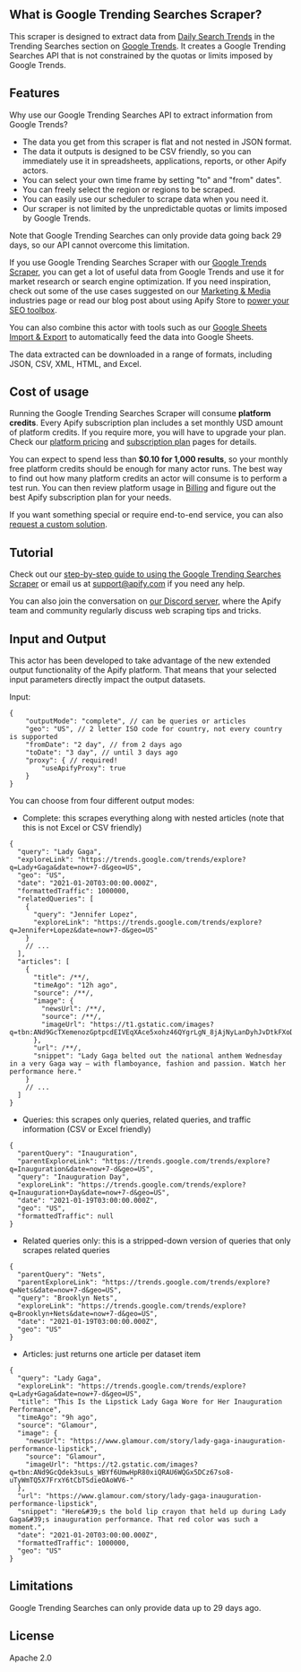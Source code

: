 ## What is Google Trending Searches Scraper?

This scraper is designed to extract data from [Daily Search Trends](https://trends.google.com/trends/trendingsearches/daily) in the Trending Searches section on [Google Trends](https://trends.google.com/trends/). It creates a Google Trending Searches API that is not constrained by the quotas or limits imposed by Google Trends.

## Features

Why use our Google Trending Searches API to extract information from Google Trends?

- The data you get from this scraper is flat and not nested in JSON format.
- The data it outputs is designed to be CSV friendly, so you can immediately use it in spreadsheets, applications, reports, or other Apify actors.
- You can select your own time frame by setting "to" and "from" dates".
- You can freely select the region or regions to be scraped.
- You can easily use our scheduler to scrape data when you need it.
- Our scraper is not limited by the unpredictable quotas or limits imposed by Google Trends.

Note that Google Trending Searches can only provide data going back 29 days, so our API cannot overcome this limitation.

If you use Google Trending Searches Scraper with our [Google Trends Scraper](https://apify.com/emastra/google-trends-scraper), you can get a lot of useful data from Google Trends and use it for market research or search engine optimization. If you need inspiration, check out some of the use cases suggested on our [Marketing & Media](https://apify.com/industries/marketing-and-media) industries page or read our blog post about using Apify Store to [power your SEO toolbox](https://blog.apify.com/apify-seo-tools).

You can also combine this actor with tools such as our [Google Sheets Import & Export](https://apify.com/lukaskrivka/google-sheets) to automatically feed the data into Google Sheets.

The data extracted can be downloaded in a range of formats, including JSON, CSV, XML, HTML, and Excel.

## Cost of usage

Running the Google Trending Searches Scraper will consume **platform credits**. Every Apify subscription plan includes a set monthly USD amount of platform credits. If you require more, you will have to upgrade your plan. Check our [platform pricing](https://apify.com/pricing/actors) and [subscription plan](https://apify.com/pricing) pages for details.

You can expect to spend less than **$0.10 for 1,000 results**, so your monthly free platform credits should be enough for many actor runs. The best way to find out how many platform credits an actor will consume is to perform a test run. You can then review platform usage in [Billing](https://my.apify.com/billing-new) and figure out the best Apify subscription plan for your needs. 

If you want something special or require end-to-end service, you can also [request a custom solution](https://apify.com/custom-solutions).

## Tutorial

Check out our [step-by-step guide to using the Google Trending Searches Scraper](https://blog.apify.com/how-to-scrape-google-trending-searches) or email us at support@apify.com if you need any help.

You can also join the conversation on [our Discord server](https://discord.com/invite/jyEM2PRvMU), where the Apify team and community regularly discuss web scraping tips and tricks.

## Input and Output

This actor has been developed to take advantage of the new extended output functionality of the Apify platform. That means that your selected input parameters directly impact the output datasets.

Input:

```jsonc
{
    "outputMode": "complete", // can be queries or articles
    "geo": "US", // 2 letter ISO code for country, not every country is supported
    "fromDate": "2 day", // from 2 days ago
    "toDate": "3 day", // until 3 days ago
    "proxy": { // required!
        "useApifyProxy": true
    }
}
```

You can choose from four different output modes:

- Complete: this scrapes everything along with nested articles (note that this is not Excel or CSV friendly)

```jsonc
{
  "query": "Lady Gaga",
  "exploreLink": "https://trends.google.com/trends/explore?q=Lady+Gaga&date=now+7-d&geo=US",
  "geo": "US",
  "date": "2021-01-20T03:00:00.000Z",
  "formattedTraffic": 1000000,
  "relatedQueries": [
    {
      "query": "Jennifer Lopez",
      "exploreLink": "https://trends.google.com/trends/explore?q=Jennifer+Lopez&date=now+7-d&geo=US"
    }
    // ...
  ],
  "articles": [
    {
      "title": /**/,
      "timeAgo": "12h ago",
      "source": /**/,
      "image": {
        "newsUrl": /**/,
        "source": /**/,
        "imageUrl": "https://t1.gstatic.com/images?q=tbn:ANd9GcTXemenozGptpcdEIVEqXAce5xohz46QYgrLgN_8jAjNyLanDyhJvDtkFXoDXwbWMBLnU4funD7"
      },
      "url": /**/,
      "snippet": "Lady Gaga belted out the national anthem Wednesday in a very Gaga way — with flamboyance, fashion and passion. Watch her performance here."
    }
    // ...
  ]
}
```

- Queries: this scrapes only queries, related queries, and traffic information (CSV or Excel friendly)


```jsonc
{
  "parentQuery": "Inauguration",
  "parentExploreLink": "https://trends.google.com/trends/explore?q=Inauguration&date=now+7-d&geo=US",
  "query": "Inauguration Day",
  "exploreLink": "https://trends.google.com/trends/explore?q=Inauguration+Day&date=now+7-d&geo=US",
  "date": "2021-01-19T03:00:00.000Z",
  "geo": "US",
  "formattedTraffic": null
}
```

- Related queries only: this is a stripped-down version of queries that only scrapes related queries

```jsonc
{
  "parentQuery": "Nets",
  "parentExploreLink": "https://trends.google.com/trends/explore?q=Nets&date=now+7-d&geo=US",
  "query": "Brooklyn Nets",
  "exploreLink": "https://trends.google.com/trends/explore?q=Brooklyn+Nets&date=now+7-d&geo=US",
  "date": "2021-01-19T03:00:00.000Z",
  "geo": "US"
}
```

- Articles: just returns one article per dataset item

```jsonc
{
  "query": "Lady Gaga",
  "exploreLink": "https://trends.google.com/trends/explore?q=Lady+Gaga&date=now+7-d&geo=US",
  "title": "This Is the Lipstick Lady Gaga Wore for Her Inauguration Performance",
  "timeAgo": "9h ago",
  "source": "Glamour",
  "image": {
    "newsUrl": "https://www.glamour.com/story/lady-gaga-inauguration-performance-lipstick",
    "source": "Glamour",
    "imageUrl": "https://t2.gstatic.com/images?q=tbn:ANd9GcQdek3suLs_WBYf6UmwHpR80xiQRAU6WQGx5DCz67so8-uTyWmTQ5X7FrxY6tCbTSdieOAoWV6-"
  },
  "url": "https://www.glamour.com/story/lady-gaga-inauguration-performance-lipstick",
  "snippet": "Here&#39;s the bold lip crayon that held up during Lady Gaga&#39;s inauguration performance. That red color was such a moment.",
  "date": "2021-01-20T03:00:00.000Z",
  "formattedTraffic": 1000000,
  "geo": "US"
}
```

## Limitations

Google Trending Searches can only provide data up to 29 days ago.

## License

Apache 2.0
